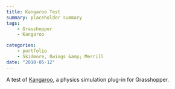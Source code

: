 ```yaml
---
title: Kangaroo Test
summary: placeholder summary
tags:
    - Grasshopper
    - Kangaroo

categories:
    - portfolio
    - Skidmore, Owings &amp; Merrill
date: "2010-05-12"
---
```


A test of [Kangaroo](http://www.food4rhino.com/project/kangaroo), a physics simulation plug-in for Grasshopper.
